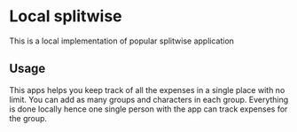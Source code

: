 # Local splitwise

This is a local implementation of popular splitwise application

## Usage

This apps helps you keep track of all the expenses in a single place with no limit. You can add as many groups and characters in each group. Everything is done locally hence one single person with the app can track expenses for the group. 
